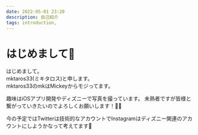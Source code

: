 ```yaml
---
date: 2022-05-01 23:20
description: 自己紹介
tags: introduction,
---
```

#  はじめまして🥸

はじめまして。  
mktaros33(ミキタロス)と申します。  
mktaros33のmkはMickeyからモジってます。  
  
趣味はiOSアプリ開発やディズニーで写真を撮っています。
未熟者ですが皆様と繋がっていきたいのでよろしくお願いします！🙇‍♂️  

今の予定ではTwitterは技術的なアカウントでInstagramはディズニー関連のアカウントにしようかなって考えてます🤔
